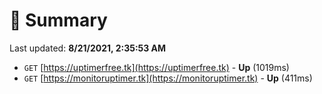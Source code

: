# 📖 Summary
Last updated: **8/21/2021, 2:35:53 AM**

- `GET` [https://uptimerfree.tk](https://uptimerfree.tk) - **Up** (1019ms)
- `GET` [https://monitoruptimer.tk](https://monitoruptimer.tk) - **Up** (411ms)
